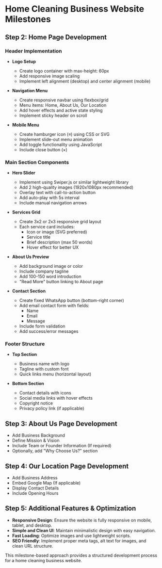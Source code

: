 # Home Cleaning Business Website Milestones

## Step 2: Home Page Development

### Header Implementation
- **Logo Setup**
  - Create logo container with max-height: 60px
  - Add responsive image scaling
  - Implement left alignment (desktop) and center alignment (mobile)

- **Navigation Menu**
  - Create responsive navbar using flexbox/grid
  - Menu items: Home, About Us, Our Location
  - Add hover effects and active state styling
  - Implement sticky header on scroll

- **Mobile Menu**
  - Create hamburger icon (≡) using CSS or SVG
  - Implement slide-out menu animation
  - Add toggle functionality using JavaScript
  - Include close button (×)

### Main Section Components
- **Hero Slider**
  - Implement using Swiper.js or similar lightweight library
  - Add 2 high-quality images (1920x1080px recommended)
  - Overlay text with call-to-action button
  - Add auto-play with 5s interval
  - Include manual navigation arrows

- **Services Grid**
  - Create 3x2 or 2x3 responsive grid layout
  - Each service card includes:
    - Icon or image (SVG preferred)
    - Service title
    - Brief description (max 50 words)
    - Hover effect for better UX

- **About Us Preview**
  - Add background image or color
  - Include company tagline
  - Add 100-150 word introduction
  - "Read More" button linking to About page

- **Contact Section**
  - Create fixed WhatsApp button (bottom-right corner)
  - Add email contact form with fields:
    - Name
    - Email
    - Message
  - Include form validation
  - Add success/error messages

### Footer Structure
- **Top Section**
  - Business name with logo
  - Tagline with custom font
  - Quick links menu (horizontal layout)

- **Bottom Section**
  - Contact details with icons
  - Social media links with hover effects
  - Copyright notice
  - Privacy policy link (if applicable)

## Step 3: About Us Page Development
- Add Business Background
- Define Mission & Vision
- Include Team or Founder Information (If required)
- Optionally, add "Why Choose Us?" section

## Step 4: Our Location Page Development
- Add Business Address
- Embed Google Map (If applicable)
- Display Contact Details
- Include Opening Hours

## Step 5: Additional Features & Optimization
- **Responsive Design**: Ensure the website is fully responsive on mobile, tablet, and desktop.
- **Simple and Clean UI**: Maintain minimalistic design with easy navigation.
- **Fast Loading**: Optimize images and use lightweight scripts.
- **SEO Friendly**: Implement proper meta tags, alt text for images, and clean URL structure.

This milestone-based approach provides a structured development process for a home cleaning business website.